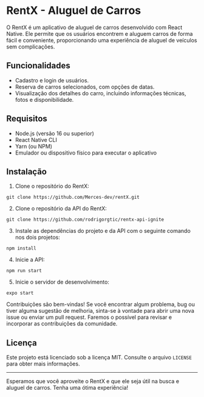 
# RentX - Aluguel de Carros

O RentX é um aplicativo de aluguel de carros desenvolvido com React Native. Ele permite que os usuários encontrem e aluguem carros de forma fácil e conveniente, proporcionando uma experiência de aluguel de veículos sem complicações.

## Funcionalidades

* Cadastro e login de usuários.
* Reserva de carros selecionados, com opções de datas.
* Visualização dos detalhes do carro, incluindo informações técnicas, fotos e disponibilidade.

## Requisitos

* Node.js (versão 16 ou superior)
* React Native CLI
* Yarn (ou NPM)
* Emulador ou dispositivo físico para executar o aplicativo

## Instalação

1. Clone o repositório do RentX:

```
git clone https://github.com/Merces-dev/rentX.git
```

2. Clone o repositório da API do RentX:

```
git clone https://github.com/rodrigorgtic/rentx-api-ignite
```

3. Instale as dependências do projeto e da API com o seguinte comando nos dois projetos:

```
npm install
```

4. Inicie a API:

```
npm run start
```

5. Inicie o servidor de desenvolvimento:

```
expo start
```

Contribuições são bem-vindas! Se você encontrar algum problema, bug ou tiver alguma sugestão de melhoria, sinta-se à vontade para abrir uma nova issue ou enviar um pull request. Faremos o possível para revisar e incorporar as contribuições da comunidade.

## Licença

Este projeto está licenciado sob a licença MIT. Consulte o arquivo `LICENSE` para obter mais informações.

---

Esperamos que você aproveite o RentX e que ele seja útil na busca e aluguel de carros. Tenha uma ótima experiência!
